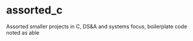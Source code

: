 # assorted_c
Assorted smaller projects in C, DS&amp;A and systems focus, boilerplate code noted as able

